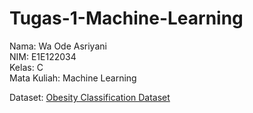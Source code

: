 # Tugas-1-Machine-Learning

Nama: Wa Ode Asriyani <br>
NIM: E1E122034 <br>
Kelas: C <br>
Mata Kuliah: Machine Learning <br>

Dataset: [Obesity Classification Dataset](https://www.kaggle.com/datasets/sujithmandala/obesity-classification-dataset/data)

